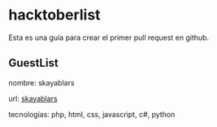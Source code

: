 # hacktoberlist

Esta es una guía para crear el primer pull request en github.

## GuestList

nombre:       skayablars

url:          [skayablars](https://github.com/skayablars)

tecnologías:  php, html, css, javascript, c#, python

